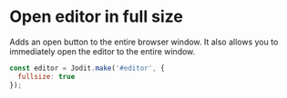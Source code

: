 # Open editor in full size

Adds an open button to the entire browser window. It also allows you to immediately open the editor to the entire window.

```js
const editor = Jodit.make('#editor', {
  fullsize: true
});
```

